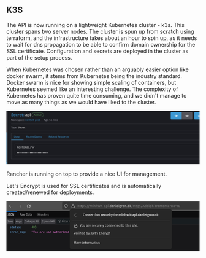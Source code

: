 ## K3S
The API is now running on a lightweight Kubernetes cluster - k3s. This cluster spans two server nodes. The cluster is spun up from scratch using terraform, and the infrastructure takes about an hour to spin up, as it needs to wait for dns propagation to be able to confirm domain ownership for the SSL certificate. Configuration and secrets are deployed in the cluster as part of the setup process.

When Kubernetes was chosen rather than an arguably easier option like docker swarm, it stems from Kubernetes being the industry standard.
Docker swarm is nice for showing simple scaling of containers, but Kubernetes seemed like an interesting challenge.
The complexity of Kubernetes has proven quite time consuming, and we didn't manage to move as many things as we would have liked to the cluster.

![secret](images/secret.png)


Rancher is running on top to provide a nice UI for management.

Let's Encrypt is used for SSL certificates and is automatically created/renewed for deployments.


![ssl](images/ssl.png)


